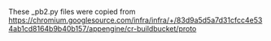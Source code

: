 These _pb2.py files were copied from
https://chromium.googlesource.com/infra/infra/+/83d9a5d5a7d31cfcc4e534ab1cd8164b9b40b157/appengine/cr-buildbucket/proto
